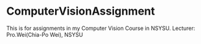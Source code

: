 # ComputerVisionAssignment 
This is for assignments in my Computer Vision Course in NSYSU.
Lecturer: Pro.Wei(Chia-Po Wei), NSYSU
